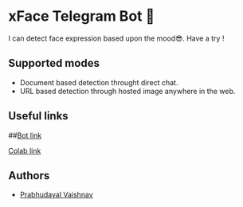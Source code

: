 # xFace Telegram Bot 🤖

I can detect face expression based upon the mood😎. Have a try !

## Supported modes

- Document based detection throught direct chat.
- URL based detection through hosted image anywhere in the web.


## Useful links

##[Bot link](https://t.me/x_face_expression_bot)
 
[Colab link](https://colab.research.google.com/drive/1bgf-pjbJ8zxq5AcIO1VlfsEye-OhrPAb?usp=sharing)


## Authors

- [Prabhudayal Vaishnav](https://www.github.com/xprabhudayal)

